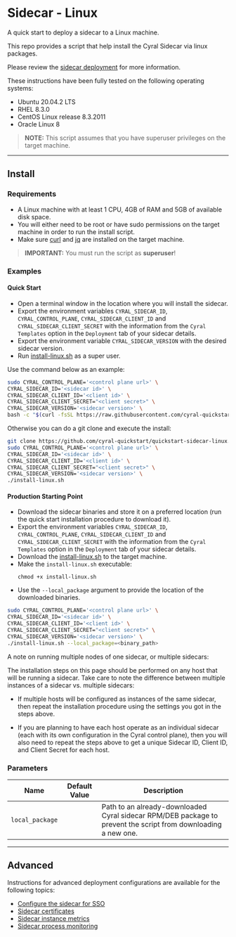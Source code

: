 # Sidecar - Linux

A quick start to deploy a sidecar to a Linux machine.

This repo provides a script that help install the Cyral Sidecar via linux packages.

Please review the [sidecar deployment](https://cyral.com/docs/sidecars/deployment)
for more information.

These instructions have been fully tested on the following operating systems:
- Ubuntu 20.04.2 LTS
- RHEL 8.3.0
- CentOS Linux release 8.3.2011
- Oracle Linux 8

> **NOTE:** This script assumes that you have superuser privileges on the target machine.

---

## Install

### Requirements

* A Linux machine with at least 1 CPU, 4GB of RAM and 5GB of available disk space.
* You will either need to be root or have sudo permissions on the target machine in order to run the install script.
* Make sure [curl](https://curl.se/download.html) and [jq](https://stedolan.github.io/jq/download/) are 
installed on the target machine.

> **IMPORTANT:** You must run the script as **superuser**!

### Examples

#### Quick Start

* Open a terminal window in the location where you will install the sidecar.
* Export the environment variables `CYRAL_SIDECAR_ID`, `CYRAL_CONTROL_PLANE`, 
`CYRAL_SIDECAR_CLIENT_ID` and `CYRAL_SIDECAR_CLIENT_SECRET` with the information 
from the `Cyral Templates` option in the `Deployment` tab of your sidecar details.
* Export the environment variable `CYRAL_SIDECAR_VERSION` with the desired sidecar
version.
* Run [install-linux.sh](https://github.com/cyral-quickstart/quickstart-sidecar-linux/blob/v0.1.0/install-linux.sh) as a super user.

Use the command below as an example:

```bash
sudo CYRAL_CONTROL_PLANE='<control plane url>' \
CYRAL_SIDECAR_ID='<sidecar id>' \
CYRAL_SIDECAR_CLIENT_ID='<client id>' \
CYRAL_SIDECAR_CLIENT_SECRET="<client secret>" \
CYRAL_SIDECAR_VERSION='<sidecar version>' \
bash -c "$(curl -fsSL https://raw.githubusercontent.com/cyral-quickstart/quickstart-sidecar-linux/main/install-linux.sh)"
```

Otherwise you can do a git clone and execute the install:

```bash
git clone https://github.com/cyral-quickstart/quickstart-sidecar-linux.git
sudo CYRAL_CONTROL_PLANE='<control plane url>' \
CYRAL_SIDECAR_ID='<sidecar id>' \
CYRAL_SIDECAR_CLIENT_ID='<client id>' \
CYRAL_SIDECAR_CLIENT_SECRET="<client secret>" \
CYRAL_SIDECAR_VERSION='<sidecar version>' \
./install-linux.sh
```

#### Production Starting Point

* Download the sidecar binaries and store it on a preferred location (run the quick start installation
procedure to download it).
* Export the environment variables `CYRAL_SIDECAR_ID`, `CYRAL_CONTROL_PLANE`, 
`CYRAL_SIDECAR_CLIENT_ID` and `CYRAL_SIDECAR_CLIENT_SECRET` with the information 
from the `Cyral Templates` option in the `Deployment` tab of your sidecar details.
* Download the [install-linux.sh](https://github.com/cyral-quickstart/quickstart-sidecar-linux/blob/v0.1.0/install-linux.sh)
to the target machine.
* Make the `install-linux.sh` executable:
   ```
   chmod +x install-linux.sh
   ```
* Use the `--local_package` argument to provide the location of the downloaded binaries.


```bash
sudo CYRAL_CONTROL_PLANE='<control plane url>' \
CYRAL_SIDECAR_ID='<sidecar id>' \
CYRAL_SIDECAR_CLIENT_ID='<client id>' \
CYRAL_SIDECAR_CLIENT_SECRET="<client secret>" \
CYRAL_SIDECAR_VERSION='<sidecar version>' \
./install-linux.sh --local_package=<binary_path>
```

A note on running multiple nodes of one sidecar, or multiple sidecars:

The installation steps on this page should be performed on any host
that will be running a sidecar. Take care to note the difference
between multiple instances of a sidecar vs. multiple sidecars:

- If multiple hosts will be configured as instances of the same
  sidecar, then repeat the installation procedure using the settings
  you got in the steps above.

- If you are planning to have each host operate as an individual
  sidecar (each with its own configuration in the Cyral control
  plane), then you will also need to repeat the steps above to get a
  unique Sidecar ID, Client ID, and Client Secret for each host.

### Parameters

| Name            | Default Value | Description                                                                                                   |
| --------------- | ------------- | ------------------------------------------------------------------------------------------------------------- |
| `local_package` |               | Path to an already-downloaded Cyral sidecar RPM/DEB package to prevent the script from downloading a new one. |

---

## Advanced

Instructions for advanced deployment configurations are available for the following topics:

* [Configure the sidecar for SSO](./docs/sso.md)
* [Sidecar certificates](./docs/certificates.md)
* [Sidecar instance metrics](./docs/metrics.md)
* [Sidecar process monitoring](./docs/process-monitoring.md)
